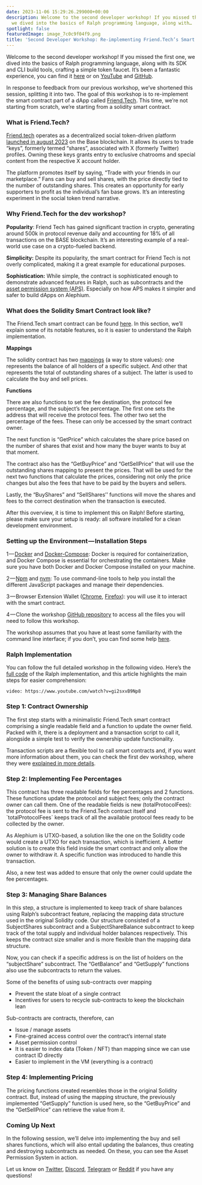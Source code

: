 ```yaml
---
date: 2023-11-06 15:29:26.299000+00:00
description: Welcome to the second developer workshop! If you missed the first one,
  we dived into the basics of Ralph programming language, along with…
spotlight: false
featuredImage: image_7c0c9f04f9.png
title: 'Second Developer Workshop: Re-implementing Friend.Tech’s Smart Contract in Ralph'
---
```


Welcome to the second developer workshop! If you missed the first one, we dived into the basics of Ralph programming language, along with its SDK and CLI build tools, crafting a simple token faucet. It’s been a fantastic experience, you can find it <a href="https://medium.com/@alephium/first-developer-workshop-build-a-token-faucet-a6bb2aa7bf68" class="markup--anchor markup--p-anchor" data-href="https://medium.com/@alephium/first-developer-workshop-build-a-token-faucet-a6bb2aa7bf68" target="_blank">here</a> or on <a href="https://www.youtube.com/watch?v=YblUxEcXQuY" class="markup--anchor markup--p-anchor" data-href="https://www.youtube.com/watch?v=YblUxEcXQuY" rel="noopener" target="_blank">YouTube</a> and <a href="https://github.com/alephium/dev-workshop-01" class="markup--anchor markup--p-anchor" data-href="https://github.com/alephium/dev-workshop-01" rel="noopener" target="_blank">GitHub</a>.

In response to feedback from our previous workshop, we’ve shortened this session, splitting it into two. The goal of this workshop is to re-implement the smart contract part of a dApp called <a href="https://www.friend.tech/" class="markup--anchor markup--p-anchor" data-href="https://www.friend.tech/" rel="noopener" target="_blank">Friend.Tech</a>. This time, we’re not starting from scratch, we’re starting from a solidity smart contract.

### What is Friend.Tech?

<a href="https://twitter.com/friendtech" class="markup--anchor markup--p-anchor" data-href="https://twitter.com/friendtech" rel="noopener" target="_blank">Friend.tech</a> operates as a decentralized social token-driven platform <a href="https://decrypt.co/resources/what-is-friend-tech-the-social-token-driven-decentralized-social-network" class="markup--anchor markup--p-anchor" data-href="https://decrypt.co/resources/what-is-friend-tech-the-social-token-driven-decentralized-social-network" rel="noopener" target="_blank">launched in august 2023</a> on the Base blockchain. It allows its users to trade “keys”, formerly termed “shares”, associated with X (formerly Twitter) profiles. Owning these keys grants entry to exclusive chatrooms and special content from the respective X account holder.

The platform promotes itself by saying, “Trade with your friends in our marketplace.” Fans can buy and sell shares, with the price directly tied to the number of outstanding shares. This creates an opportunity for early supporters to profit as the individual’s fan base grows. It’s an interesting experiment in the social token trend narrative.

### Why Friend.Tech for the dev workshop?

**Popularity**: Friend Tech has gained significant traction in crypto, generating around 500k in protocol revenue daily and accounting for 18% of all transactions on the BASE blockchain. It’s an interesting example of a real-world use case on a crypto-fueled backend.

**Simplicity:** Despite its popularity, the smart contract for Friend Tech is not overly complicated, making it a great example for educational purposes.

**Sophistication:** While simple, the contract is sophisticated enough to demonstrate advanced features in Ralph, such as subcontracts and the <a href="https://medium.com/@alephium/alephiums-aps-eliminating-evm-token-approval-risks-5407e7e70a33" class="markup--anchor markup--p-anchor" data-href="https://medium.com/@alephium/alephiums-aps-eliminating-evm-token-approval-risks-5407e7e70a33" target="_blank">asset permission system (APS)</a>. Especially on how APS makes it simpler and safer to build dApps on Alephium.

### What does the Solidity Smart Contract look like?

The Friend.Tech smart contract can be found <a href="https://basescan.org/address/0xcf205808ed36593aa40a44f10c7f7c2f67d4a4d4#code" class="markup--anchor markup--p-anchor" data-href="https://basescan.org/address/0xcf205808ed36593aa40a44f10c7f7c2f67d4a4d4#code" rel="noopener" target="_blank">here</a>. In this section, we’ll explain some of its notable features, so it is easier to understand the Ralph implementation.

**Mappings**

The solidity contract has two <a href="https://docs.soliditylang.org/en/v0.8.22/types.html#mapping-types" class="markup--anchor markup--p-anchor" data-href="https://docs.soliditylang.org/en/v0.8.22/types.html#mapping-types" rel="noopener" target="_blank">mappings</a> (a way to store values): one represents the balance of all holders of a specific subject. And other that represents the total of outstanding shares of a subject. The latter is used to calculate the buy and sell prices.

<figure id="3dcb" class="graf graf--figure graf--iframe graf-after--p">

</figure>

**Functions**

There are also functions to set the fee destination, the protocol fee percentage, and the subject’s fee percentage. The first one sets the address that will receive the protocol fees. The other two set the percentage of the fees. These can only be accessed by the smart contract owner.

<figure id="49e9" class="graf graf--figure graf--iframe graf-after--p">

</figure>

The next function is “GetPrice” which calculates the share price based on the number of shares that exist and how many the buyer wants to buy at that moment.

<figure id="6892" class="graf graf--figure graf--iframe graf-after--p">

</figure>

The contract also has the “GetBuyPrice” and “GetSellPrice” that will use the outstanding shares mapping to present the prices. That will be used for the next two functions that calculate the prices, considering not only the price changes but also the fees that have to be paid by the buyers and sellers.

<figure id="a8d1" class="graf graf--figure graf--iframe graf-after--p">

</figure>

Lastly, the “BuyShares” and “SellShares’’ functions will move the shares and fees to the correct destination when the transaction is executed.

<figure id="c742" class="graf graf--figure graf--iframe graf-after--p">

</figure>

After this overview, it is time to implement this on Ralph! Before starting, please make sure your setup is ready: all software installed for a clean development environment.

### Setting up the Environment — Installation Steps

1 — <a href="https://docs.docker.com/get-docker/" class="markup--anchor markup--p-anchor" data-href="https://docs.docker.com/get-docker/" rel="noopener" target="_blank">Docker</a> and <a href="https://docs.docker.com/compose/install/" class="markup--anchor markup--p-anchor" data-href="https://docs.docker.com/compose/install/" rel="noopener" target="_blank">Docker-Compose</a>: Docker is required for containerization, and Docker Compose is essential for orchestrating the containers. Make sure you have both Docker and Docker Compose installed on your machine.

2 — <a href="https://www.npmjs.com/" class="markup--anchor markup--p-anchor" data-href="https://www.npmjs.com/" rel="noopener" target="_blank">Npm</a> and <a href="https://github.com/nvm-sh/nvm" class="markup--anchor markup--p-anchor" data-href="https://github.com/nvm-sh/nvm" rel="noopener" target="_blank">nvm</a>: To use command-line tools to help you install the different JavaScript packages and manage their dependencies.

3 — Browser Extension Wallet (<a href="https://chrome.google.com/webstore/detail/alephium-extension-wallet/gdokollfhmnbfckbobkdbakhilldkhcj" class="markup--anchor markup--p-anchor" data-href="https://chrome.google.com/webstore/detail/alephium-extension-wallet/gdokollfhmnbfckbobkdbakhilldkhcj" rel="noopener" target="_blank">Chrome</a>, <a href="https://addons.mozilla.org/en-US/firefox/addon/alephiumextensionwallet/" class="markup--anchor markup--p-anchor" data-href="https://addons.mozilla.org/en-US/firefox/addon/alephiumextensionwallet/" rel="noopener" target="_blank">Firefox</a>): you will use it to interact with the smart contract.

4 — Clone the workshop <a href="https://github.com/alephium/dev-workshop-02" class="markup--anchor markup--p-anchor" data-href="https://github.com/alephium/dev-workshop-02" rel="noopener" target="_blank">GitHub repository</a> to access all the files you will need to follow this workshop.

The workshop assumes that you have at least some familiarity with the command line interface; if you don’t, you can find some help <a href="https://www.youtube.com/watch?v=YblUxEcXQuY&amp;t=115s" class="markup--anchor markup--p-anchor" data-href="https://www.youtube.com/watch?v=YblUxEcXQuY&amp;t=115s" rel="noopener" target="_blank">here</a>.

### Ralph Implementation

You can follow the full detailed workshop in the following video. Here’s the <a href="https://github.com/alephium/dev-workshop-02/blob/session-1/contracts/friend_tech.ral" class="markup--anchor markup--p-anchor" data-href="https://github.com/alephium/dev-workshop-02/blob/session-1/contracts/friend_tech.ral" rel="noopener" target="_blank">full code</a> of the Ralph implementation, and this article highlights the main steps for easier comprehension:

`video: https://www.youtube.com/watch?v=gi2sxvB9Np8`

### Step 1: Contract Ownership

The first step starts with a minimalistic Friend.Tech smart contract comprising a single readable field and a function to update the owner field. Packed with it, there is a deployment and a transaction script to call it, alongside a simple test to verify the ownership update functionality.

Transaction scripts are a flexible tool to call smart contracts and, if you want more information about them, you can check the first dev workshop, where they were <a href="https://www.youtube.com/watch?v=YblUxEcXQuY&amp;t=2080s" class="markup--anchor markup--p-anchor" data-href="https://www.youtube.com/watch?v=YblUxEcXQuY&amp;t=2080s" rel="noopener" target="_blank">explained in more details</a>.

<figure id="7168" class="graf graf--figure graf--iframe graf-after--p">

</figure>

### Step 2: Implementing Fee Percentages

This contract has three readable fields for fee percentages and 2 functions. These functions update the protocol and subject fees; only the contract owner can call them. One of the readable fields is new (totalProtocolFees): the protocol fee is sent to the Friend.Tech contract itself and \`totalProtocolFees\` keeps track of all the available protocol fees ready to be collected by the owner.

<figure id="3abb" class="graf graf--figure graf--iframe graf-after--p">

</figure>

As Alephium is UTXO-based, a solution like the one on the Solidity code would create a UTXO for each transaction, which is inefficient. A better solution is to create this field inside the smart contract and only allow the owner to withdraw it. A specific function was introduced to handle this transaction.

<figure id="c8e8" class="graf graf--figure graf--iframe graf-after--p">

</figure>

Also, a new test was added to ensure that only the owner could update the fee percentages.

### Step 3: Managing Share Balances

In this step, a structure is implemented to keep track of share balances using Ralph’s subcontract feature, replacing the mapping data structure used in the original Solidity code. Our structure consisted of a SubjectShares subcontract and a SubjectShareBalance subcontract to keep track of the total supply and individual holder balances respectively. This keeps the contract size smaller and is more flexible than the mapping data structure.

<figure id="fa40" class="graf graf--figure graf--iframe graf-after--p">

</figure>

Now, you can check if a specific address is on the list of holders on the “subjectShare” subcontract. The “GetBalance” and “GetSupply” functions also use the subcontracts to return the values.

Some of the benefits of using sub-contracts over mapping

- Prevent the state bloat of a single contract
- Incentives for users to recycle sub-contracts to keep the blockchain lean

Sub-contracts are contracts, therefore, can

- Issue / manage assets
- Fine-grained access control over the contract’s internal state
- Asset permission control
- It is easier to index data (Token / NFT) than mapping since we can use contract ID directly
- Easier to implement in the VM (everything is a contract)

### Step 4: Implementing Pricing

The pricing functions created resembles those in the original Solidity contract. But, instead of using the mapping structure, the previously implemented “GetSupply” function is used here, so the “GetBuyPrice” and the “GetSellPrice” can retrieve the value from it.

<figure id="0a7c" class="graf graf--figure graf--iframe graf-after--p">

</figure>

### Coming Up Next

In the following session, we’ll delve into implementing the buy and sell shares functions, which will also entail updating the balances, thus creating and destroying subcontracts as needed. On these, you can see the Asset Permission System in action.

Let us know on <a href="https://twitter.com/alephium" class="markup--anchor markup--p-anchor" data-href="https://twitter.com/alephium" rel="noopener" target="_blank">Twitter</a>, <a href="http://alephium.org/discord" class="markup--anchor markup--p-anchor" data-href="http://alephium.org/discord" rel="noopener" target="_blank">Discord</a>, <a href="https://t.me/alephiumgroup" class="markup--anchor markup--p-anchor" data-href="https://t.me/alephiumgroup" rel="noopener" target="_blank">Telegram</a> or <a href="https://www.reddit.com/r/Alephium/" class="markup--anchor markup--p-anchor" data-href="https://www.reddit.com/r/Alephium/" rel="noopener" target="_blank">Reddit</a> if you have any questions!
